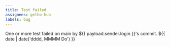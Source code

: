 ```yaml
---
title: Test failed
assignees: gelho-hub
labels: bug
---
```

One or more test failed on main by ${{ payload.sender.login }}'s commit.
 ${{ date | date('dddd, MMMM Do') }}
